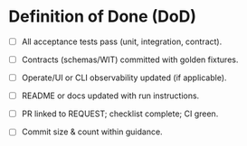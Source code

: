 # Definition of Done (DoD)
- [ ] All acceptance tests pass (unit, integration, contract).
- [ ] Contracts (schemas/WIT) committed with golden fixtures.
- [ ] Operate/UI or CLI observability updated (if applicable).
- [ ] README or docs updated with run instructions.
- [ ] PR linked to REQUEST; checklist complete; CI green.
- [ ] Commit size & count within guidance.

